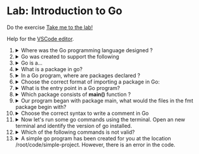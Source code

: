 # Lab: Introduction to Go

Do the exercise
[Take me to the lab!](https://kodekloud.com/topic/lab-introduction-to-go/)

Help for the [VSCode editor](https://github.com/kodekloudhub/community-faq/blob/main/docs/vscode-tips.md).

1.  <details>
    <summary>Where was the Go programming language designed ?</summary>

    * VMware
    * Facebook
    * Google
    * Microsoft

    <details>
    <summary>Reveal</summary>

    > Google

    </details>
    </details>

1.  <details>
    <summary>Go was created to support the following</summary>

    1. The ease of programming of an interpreted, dynamically typed language.
    1. For creating web pages easily.
    1. Provide the efficiency and safety of a statically typed, compiled language.
    1. Aimed to be modern, with support for networked and multicore computing.

    <details>
    <summary>Reveal</summary>

    > A, C, D

    Although Go is *not* dynamically typed or interpreted, the language was created with simplicity in mind to make it feel like using a language like Python which is these things.

    It's not for creating web *pages*. That's HTML and JavaScript.

    Compiled languages with static types provide safety - many bugs are caught by the compiler before you even get to run the program. Static typing provides efficiency because dynamic typing requires much more work behind the scenes (runs slower as a result).

    Go has support built into the language itself for multicore computing such as "channels". You will learn about these in the Advanced Golang course. It also has great package support for networking - it's simple to construct API servers.

    </details>

    </details>

1.  <details>
    <summary>Go is a...</summary>

    * compiled language
    * interpreted language

    <details>
    <summary>Reveal</summary>

    > compiled language

    </details>
    </details>

1.  <details>
    <summary>What is a package in go?</summary>

    1. a file that ends with `.mod` extension.
    1. a file that ends with `.go` extension
    1. a collection of files that live in the same directory and have the same package statement at the beginning.
    1. Set of core packages to enhance and extend the language.

    <details>
    <summary>Reveal</summary>

    > C

    </details>
    </details>

1.  <details>
    <summary>In a Go program, where are packages declared ?</summary>

    * At the start of the program
    * After the import staetment
    * At the end of the program
    * Anywhere in the code.

    <details>
    <summary>Reveal</summary>

    > At the start of the program

    The first line of every `.go` file that is not a blank line or a comment must be a `package` statement to declare the package that the code belongs to.

    </details>
    </details>

1.  <details>
    <summary>Choose the correct format of importing a package in Go:</summary>

    If we wanted to import the `fmt` package, which is the correct syntax?

    * `import fmt`
    * `import (fmt)`
    * `import "fmt"`
    * `"import fmt"`

    <details>
    <summary>Reveal</summary>

    > `import "fmt"`

    `import` is a keyword so must not be enclosed within quotes. The name of the package must be quoted.

    </details>
    </details>

1.  <details>
    <summary>What is the entry point in a Go program?</summary>

    * The function that's declared last
    * The `main` function
    * Function imported by `fmt` package
    * The function that's declared first

    <details>
    <summary>Reveal</summary>

    > The `main` function

    The go runtime looks for a function called `main` and calls it. That's how the program starts. This is taken from the venerable C language!

    </details>

    </details>

1.  <details>
    <summary>Which package consists of <b>main()</b> function ?</summary>

    * independent of package name
    * package `main`
    * we can create our own main function, no package needs to be imported
    * package `greetings`

    <details>
    <summary>Reveal</summary>

    > package `main`

    By convention, you create the `main` package first, and put the `main()` function in it:

    ```go
    package main

    // Imports go here - if you need any

    func main() {
        // your program starts here
    }
    ```

    </details>
    </details>

1.  <details>
    <summary>Our program began with package main, what would the files in the fmt package begin with?</summary>

    * `package os`
    * `package fmt`
    * `pacakge object`
    * `package main`

    <details>
    <summary>Reveal</summary>

    > `package fmt`

    `fmt` is a package, which is meant to be imported by other programs. Here's a snippet of one of the files from this package:

    ```go
    package fmt

    import (
        "internal/fmtsort"
        "io"
        "os"
        "reflect"
        "strconv"
        "sync"
        "unicode/utf8"
    )

    // Some lines removed for brevity

    // Printf formats according to a format specifier and writes to standard output.
    // It returns the number of bytes written and any write error encountered.
    func Printf(format string, a ...any) (n int, err error) {
        return Fprintf(os.Stdout, format, a...)
    }

    ```

    </details>
    </details>

1.  <details>
    <summary>Choose the correct syntax to write a comment in Go</summary>

    1.  ```python
        # this is a comment
        ```

    1.  ```go
        // this is a comment
        ```

    1.  ```go
        /*
        this is
        a multiline
        comment
        */
        ```

    1.  ```python
        """
        this is
        a multiline
        comment
        """

    <details>
    <summary>Reveal</summary>

    > B, C

    The other two commenting styles are those of Python.

    </details>
    </details>

1.  <details>
    <summary>Now let's run some go commands using the terminal. Open an new terminal and identify the version of go installed.</summary>

    In the VSCode terminal window, run the following:

    ```
    go version
    ```

    Select the appropriate answer.

1.  <details>
    <summary>Which of the following commands is not valid?</summary>

    If unsure, run `go help` and check out the commands and their uses.

    * go version
    * go run
    * go compile
    * go generate

    <details>
    <summary>Reveal</summary>

    > go compile

    This is not valid, because the command to compile without running is `go build`.

    </details>
    </details>

1.  <details>
    <summary>A simple go program has been created for you at the location /root/code/simple-project. However, there is an error in the code.</summary>

    Identify and fix the problem.

    1. In the explorer pane, click on `simple-project` to reveal `main.go`
    1. Click on `main.go` to load it into the editor.

    Review the answer to question 6 to know the issue, then edit the code so it is correct.

    <details>
    <summary>Reveal</summary>

    > Packages imported with the `import` statement must have the package name in double-quotes.

    Fix the import statement thus:

    ```go
    import "fmt"
    ```

    </details>
    </details>



